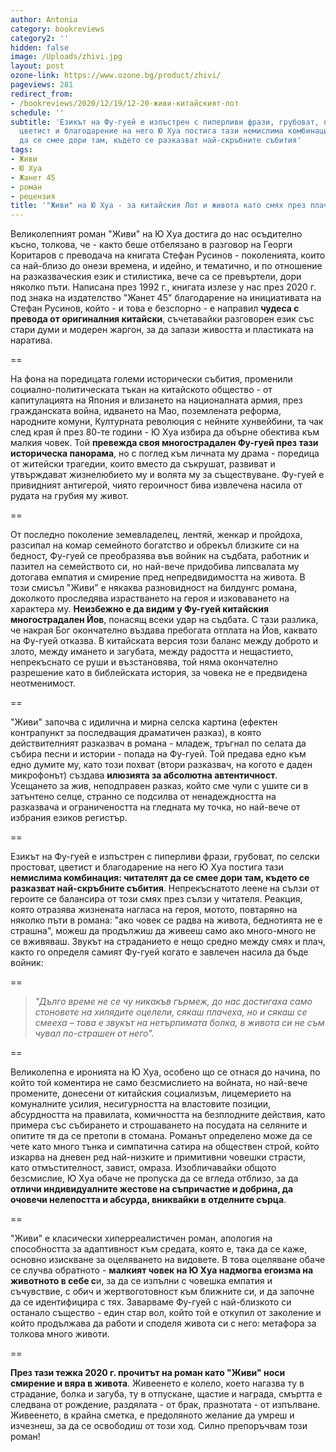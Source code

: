```yaml
---
author: Antonia
category: bookreviews
category2: ''
hidden: false
image: /Uploads/zhivi.jpg
layout: post
ozone-link: https://www.ozone.bg/product/zhivi/
pageviews: 281
redirect_from:
- /bookreviews/2020/12/19/12-20-живи-китайският-лот
schedule: ''
subtitle: 'Езикът на Фу-гуей е изпъстрен с пиперливи фрази, грубоват, по селски простоват,
  цветист и благодарение на него Ю Хуа постига тази немислима комбинация: читателят
  да се смее дори там, където се разказват най-скръбните събития'
tags:
- Живи
- Ю Хуа
- Жанет 45
- роман
- рецензия
title: '"Живи" на Ю Хуа - за китайския Лот и живота като смях през плач'
---
```


Великолепният роман "Живи" на Ю Хуа достига до нас осъдително късно, толкова, че - както беше отбелязано в разговор на Георги Коритаров с преводача на книгата Стефан Русинов - поколенията, които са най-близо до онези времена, и идейно, и тематично, и по отношение на разказваческия език и стилистика, вече са се превъртели, дори няколко пъти. Написана през 1992 г., книгата излезе у нас през 2020 г. под знака на издателство "Жанет 45" благодарение на инициативата на Стефан Русинов, който - и това е безспорно - е направил **чудеса с превода от оригиналния китайски**, съчетавайки разговорен език със стари думи и модерен жаргон, за да запази живостта и пластиката на наратива. 

\==

На фона на поредицата големи исторически събития, променили социално-политическата тъкан на китайското общество - от капитулацията на Япония и влизането на националната армия, през гражданската война, идването на Мао, поземлената реформа, народните комуни, Културната революция с нейните хунвейбини, та чак след края й през 80-те години - Ю Хуа избира да обърне обектива към малкия човек. Той **превежда своя многострадален Фу-гуей през тази историческа панорама**, но с поглед към личната му драма - поредица от житейски трагедии, които вместо да съкрушат, развиват и утвърждават жизнелюбието му и волята му за съществуване. Фу-гуей е привидният антигерой, чиято героичност бива извлечена насила от рудата на грубия му живот.

\==

От последно поколение земевладелец, лентяй, женкар и пройдоха, разсипал на комар семейното богатство и обрекъл близките си на бедност, Фу-гуей се преобразява във войник на съдбата, работник и пазител на семейството си, но най-вече придобива липсвалата му дотогава емпатия и смирение пред непредвидимостта на живота. В този смисъл "Живи" е някаква разновидност на билдунгс романа, доколкото проследява израстването на героя и изковаването на характера му. **Неизбежно е да видим у Фу-гуей китайския многострадален Йов**, понасящ всеки удар на съдбата. С тази разлика, че накрая Бог окончателно въздава пребогата отплата на Йов, каквато на Фу-гуей отказва. В китайската версия този баланс между доброто и злото, между имането и загубата, между радостта и нещастието, непрекъснато се руши и възстановява, той няма окончателно разрешение като в библейската история, за човека не е предвидена неотменимост. 

\==

"Живи" започва с идилична и мирна селска картина (ефектен контрапункт за последващия драматичен разказ), в която действителният разказвач в романа - младеж, тръгнал по селата да събира песни и истории - попада на Фу-гуей. Той предава едно към едно думите му, като този похват (втори разказвач, на когото е даден микрофонът) създава **илюзията за абсолютна автентичност**. Усещането за жив, неподправен разказ, който сме чули с ушите си в затънтено селце, странно се подсилва от ненадеждността на разказвача и ограничеността на гледната му точка, но най-вече от избрания езиков регистър. 

\==

Езикът на Фу-гуей е изпъстрен с пиперливи фрази, грубоват, по селски простоват, цветист и благодарение на него Ю Хуа постига тази **немислима комбинация: читателят да се смее дори там, където се разказват най-скръбните събития**. Непрекъснатото леене на сълзи от героите се балансира от този смях през сълзи у читателя. Реакция, която отразява жизнената нагласа на героя, мотото, повтаряно на няколко пъти в романа: "ако човек се радва на живота, беднотията не е страшна", можеш да продължиш да живееш само ако много-много не се вживяваш. Звукът на страданието е нещо средно между смях и плач, както го определя самият Фу-гуей когато е завлечен насила да бъде войник:

\==

> *"Дълго време не се чу никакъв гърмеж, до нас достигаха само стоновете на хилядите оцелели, сякаш плачеха, но и сякаш се смееха – това е звукът на нетърпимата болка, в живота си не съм чувал по-страшен от него".*

\==

Великолепна е иронията на Ю Хуа, особено що се отнася до начина, по който той коментира не само безсмислието на войната, но най-вече промените, донесени от китайския социализъм, лицемерието на комуналните усилия, несигурността на властовите позиции, абсурдността на правилата, комичността на безплодните действия, като примера със събирането и строшаването на посудата на селяните и опитите тя да се претопи в стомана. Романът определено може да се чете като много тънка и симпатична сатира на обществен строй, който изкарва на дневен ред най-низките и примитивни човешки страсти, като отмъстителност, завист, омраза. Изобличавайки общото безсмислие, Ю Хуа обаче не пропуска да се вгледа отблизо, за да **отличи индивидуалните жестове на съпричастие и добрина, да очовечи нелепостта и абсурда, вниквайки в отделните сърца**.

\==

"Живи" е класически хиперреалистичен роман, апология на способността за адаптивност към средата, която е, така да се каже, основно изискване за оцеляването на видовете. В това оцеляване обаче се случва обратното - **малкият човек на Ю Хуа надмогва егоизма на животното в себе с**и, за да се изпълни с човешка емпатия и съчувствие, с обич и жертвоготовност към ближните си, и да започне да се идентифицира с тях. Заварваме Фу-гуей с най-близкото си останало същество - един стар вол, който той е откупил от заколение и който продължава да работи и споделя живота си с него: метафора за толкова много животи. 

\==

**През тази тежка 2020 г. прочитът на роман като "Живи" носи смирение и вяра в живота**. Живеенето е колело, което нагазва ту в страдание, болка и загуба, ту в отпускане, щастие и награда, смъртта е следвана от рождение, раздялата - от брак, празнотата - от изпълване. Живеенето, в крайна сметка, е предоляното желание да умреш и изчезнеш, за да се освободиш от този ход. Силно препоръчвам този роман!